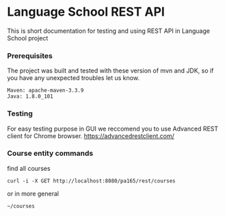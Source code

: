 # Language School REST API

This is short documentation for testing and using REST API in Language School project

### Prerequisites
The project was built and tested with these version of mvn and JDK, so if you have any unexpected troubles let us know.

```
Maven: apache-maven-3.3.9
Java: 1.8.0_101
```

### Testing
For easy testing purpose in GUI we reccomend you to use Advanced REST client for Chrome browser. https://advancedrestclient.com/

### Course entity commands
find all courses

```
curl -i -X GET http://localhost:8080/pa165/rest/courses
```
or in more general
```
~/courses
```

